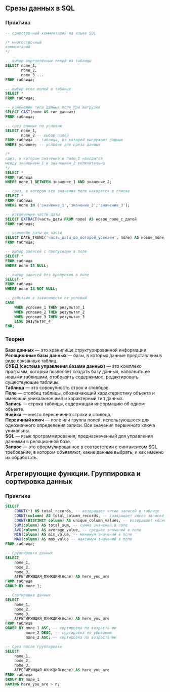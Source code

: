 ## Срезы данных в SQL
### Практика

```sql
-- однострочный комментарий на языке SQL
```

```sql
/* многострочный
комментарий
*/
```

```sql
-- выбор определённых полей из таблицы
SELECT поле_1,
       поле_2,
       поле_3 ...
FROM таблица;
```

```sql
-- выбор всех полей в таблице
SELECT *
FROM таблица;
```

```sql
-- изменение типа данных поля при выгрузке
SELECT CAST(поле AS тип данных)
FROM таблица;
```

```sql
-- срез данных по условию
SELECT поле_1,
       поле_2 -- выбор полей
FROM таблица -- таблица, из которой выгружают данные
WHERE условие; -- условие для среза данных
```

```sql
/*
срез, в котором значение в поле_1 находится
между значением_1 и значением_2 включительно
*/
SELECT *
FROM таблица
WHERE поле_1 BETWEEN значение_1 AND значение_2;
```

```sql
-- срез, в котором все значения поля находятся в списке
SELECT *
FROM таблица
WHERE поле IN ('значение_1','значение_2','значение_3');
```

```sql
-- извлечение части даты
SELECT EXTRACT(часть_даты FROM поле) AS новое_поле_с_датой
FROM таблица;
```

```sql
-- усечение даты до части
SELECT DATE_TRUNC('часть_даты_до_которой_усекаем', поле) AS новое_поле_с_датой
FROM таблица;
```

```sql
-- выбор записей с пропусками в поле
SELECT *
FROM таблица
WHERE поле IS NULL;
```

```sql
-- выбор записей без пропусков в поле
SELECT *
FROM таблица
WHERE поле IS NOT NULL;
```

```sql
-- действия в зависимости от условий
CASE
    WHEN условие_1 THEN результат_1
    WHEN условие_2 THEN результат_2
    WHEN условие_3 THEN результат_3
    ELSE результат_4
END;
```

### Теория

**База данных** — это хранилище структурированной информации.  
**Реляционные базы данных** — базы, в которых данные представлены в виде связанных таблиц.  
**СУБД (система управления базами данных)** — это комплекс программ, который позволяет создать базу данных, наполнить её новыми таблицами, отобразить содержимое, редактировать существующие таблицы.  
**Таблица** — это совокупность строк и столбцов.  
**Поле** — столбец таблицы, обозначающий характеристику объекта и имеющий уникальное имя и характерный тип данных.  
**Запись** — строка таблицы, содержащая информацию об одном объекте.  
**Ячейка** — место пересечения строки и столбца.  
**Первичный ключ** — поле или группа полей, использующееся для однозначного определения записи. Все значения первичного ключа уникальны.  
**SQL** — язык программирования, предназначенный для управления данными в реляционной базе.  
**Запрос** — это сформулированное в соответствии с синтаксисом SQL требование, в котором объявляют, какие данные выбрать, и как именно их обработать.


## Агрегирующие функции. Группировка и сортировка данных
### Практика

```sql
SELECT
    COUNT(*) AS total_records, -- возвращает число записей в таблице
    COUNT(column) AS total_column_records, -- возвращает число записей в поле column
    COUNT(DISTINCT column) AS unique_column_values, -- возвращает количество уникальных значений в поле column
    SUM(column) AS total_sum, -- сумма значений в поле
    AVG(column) AS average_value, -- среднее значений в поле
    MIN(column) AS min_value, -- минимум значений в поле
    MAX(column) AS max_value -- максимум значений в поле
FROM таблица;
```

```sql
-- Группировка данных
SELECT
    поле_1,
    поле_2,
    поле_3,
    АГРЕГИРУЮЩАЯ_ФУНКЦИЯ(поле) AS here_you_are
FROM таблица
GROUP BY поле_1;
```

```sql
-- Сортировка данных
SELECT
    поле_1,
    поле_2,
    поле_3,
    АГРЕГИРУЮЩАЯ_ФУНКЦИЯ(поле) AS here_you_are
FROM таблица
ORDER BY поле_1 ASC, -- сортировка по возрастанию
         поле_2 DESC, -- сортировка по убыванию
         поле_3 ASC; -- сортировка по возрастанию
```

```sql
-- Срез после группировки
SELECT
    поле_1,
    поле_2,
    поле_3,
    АГРЕГИРУЮЩАЯ_ФУНКЦИЯ(поле) AS here_you_are
FROM таблица
GROUP BY поле_1
HAVING here_you_are > n;
```